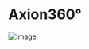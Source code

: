 # Axion360°

![image](https://github.com/user-attachments/assets/9fb2d6f4-15b0-48de-9dbe-480bb22cb223)







 
